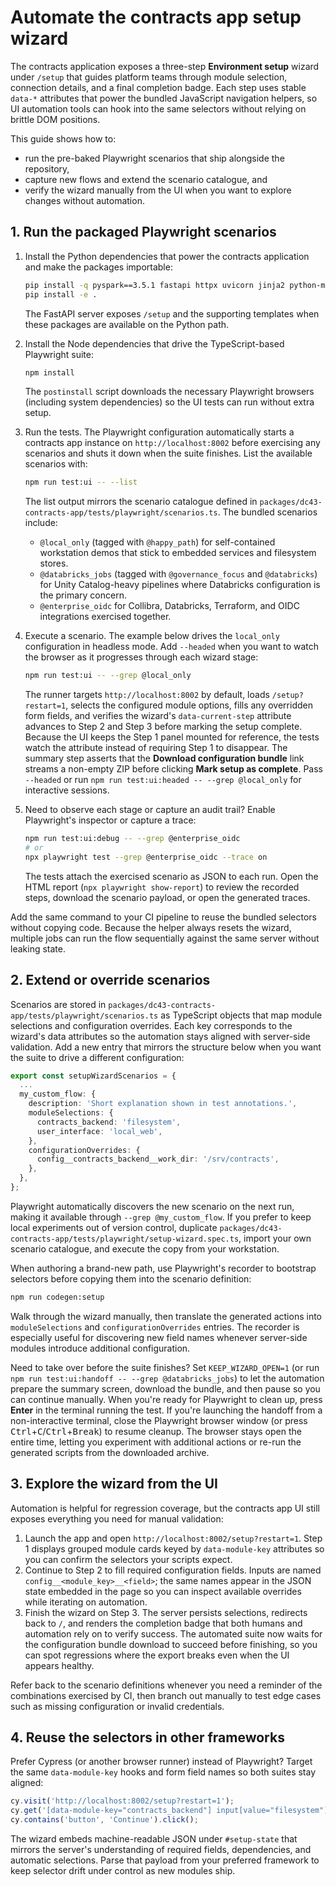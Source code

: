 # Automate the contracts app setup wizard

The contracts application exposes a three-step **Environment setup** wizard under `/setup` that guides platform teams through module selection, connection details, and a final completion badge. Each step uses stable `data-*` attributes that power the bundled JavaScript navigation helpers, so UI automation tools can hook into the same selectors without relying on brittle DOM positions.

This guide shows how to:

- run the pre-baked Playwright scenarios that ship alongside the repository,
- capture new flows and extend the scenario catalogue, and
- verify the wizard manually from the UI when you want to explore changes without automation.

## 1. Run the packaged Playwright scenarios

1. Install the Python dependencies that power the contracts application and make the packages importable:

   ```bash
   pip install -q pyspark==3.5.1 fastapi httpx uvicorn jinja2 python-multipart
   pip install -e .
   ```

   The FastAPI server exposes `/setup` and the supporting templates when these packages are available on the Python path.
2. Install the Node dependencies that drive the TypeScript-based Playwright suite:

   ```bash
   npm install
   ```

   The `postinstall` script downloads the necessary Playwright browsers (including system dependencies) so the UI tests can run without extra setup.
3. Run the tests. The Playwright configuration automatically starts a contracts app instance on `http://localhost:8002` before exercising any scenarios and shuts it down when the suite finishes. List the available scenarios with:

   ```bash
   npm run test:ui -- --list
   ```

   The list output mirrors the scenario catalogue defined in `packages/dc43-contracts-app/tests/playwright/scenarios.ts`. The bundled scenarios include:

   - `@local_only` (tagged with `@happy_path`) for self-contained workstation demos that stick to embedded services and filesystem stores.
   - `@databricks_jobs` (tagged with `@governance_focus` and `@databricks`) for Unity Catalog-heavy pipelines where Databricks configuration is the primary concern.
   - `@enterprise_oidc` for Collibra, Databricks, Terraform, and OIDC integrations exercised together.

4. Execute a scenario. The example below drives the `local_only` configuration in headless mode. Add `--headed` when you want to watch the browser as it progresses through each wizard stage:

   ```bash
   npm run test:ui -- --grep @local_only
   ```

   The runner targets `http://localhost:8002` by default, loads `/setup?restart=1`, selects the configured module options, fills any overridden form fields, and verifies the wizard's `data-current-step` attribute advances to Step 2 and Step 3 before marking the setup complete. Because the UI keeps the Step 1 panel mounted for reference, the tests watch the attribute instead of requiring Step 1 to disappear. The summary step asserts that the **Download configuration bundle** link streams a non-empty ZIP before clicking **Mark setup as complete**. Pass `--headed` or run `npm run test:ui:headed -- --grep @local_only` for interactive sessions.

5. Need to observe each stage or capture an audit trail? Enable Playwright's inspector or capture a trace:

   ```bash
   npm run test:ui:debug -- --grep @enterprise_oidc
   # or
   npx playwright test --grep @enterprise_oidc --trace on
   ```

   The tests attach the exercised scenario as JSON to each run. Open the HTML report (`npx playwright show-report`) to review the recorded steps, download the scenario payload, or open the generated traces.

Add the same command to your CI pipeline to reuse the bundled selectors without copying code. Because the helper always resets the wizard, multiple jobs can run the flow sequentially against the same server without leaking state.

## 2. Extend or override scenarios

Scenarios are stored in `packages/dc43-contracts-app/tests/playwright/scenarios.ts` as TypeScript objects that map module selections and configuration overrides. Each key corresponds to the wizard's data attributes so the automation stays aligned with server-side validation. Add a new entry that mirrors the structure below when you want the suite to drive a different configuration:

```ts
export const setupWizardScenarios = {
  ...
  my_custom_flow: {
    description: 'Short explanation shown in test annotations.',
    moduleSelections: {
      contracts_backend: 'filesystem',
      user_interface: 'local_web',
    },
    configurationOverrides: {
      config__contracts_backend__work_dir: '/srv/contracts',
    },
  },
};
```

Playwright automatically discovers the new scenario on the next run, making it available through `--grep @my_custom_flow`. If you prefer to keep local experiments out of version control, duplicate `packages/dc43-contracts-app/tests/playwright/setup-wizard.spec.ts`, import your own scenario catalogue, and execute the copy from your workstation.

When authoring a brand-new path, use Playwright's recorder to bootstrap selectors before copying them into the scenario definition:

```bash
npm run codegen:setup
```

Walk through the wizard manually, then translate the generated actions into `moduleSelections` and `configurationOverrides` entries. The recorder is especially useful for discovering new field names whenever server-side modules introduce additional configuration.

Need to take over before the suite finishes? Set `KEEP_WIZARD_OPEN=1` (or run `npm run test:ui:handoff -- --grep @databricks_jobs`) to let the automation prepare the summary screen, download the bundle, and then pause so you can continue manually. When you're ready for Playwright to clean up, press **Enter** in the terminal running the test. If you're launching the handoff from a non-interactive terminal, close the Playwright browser window (or press <kbd>Ctrl</kbd>+<kbd>C</kbd>/<kbd>Ctrl</kbd>+<kbd>Break</kbd>) to resume cleanup. The browser stays open the entire time, letting you experiment with additional actions or re-run the generated scripts from the downloaded archive.

## 3. Explore the wizard from the UI

Automation is helpful for regression coverage, but the contracts app UI still exposes everything you need for manual validation:

1. Launch the app and open `http://localhost:8002/setup?restart=1`. Step 1 displays grouped module cards keyed by `data-module-key` attributes so you can confirm the selectors your scripts expect.
2. Continue to Step 2 to fill required configuration fields. Inputs are named `config__<module_key>__<field>`; the same names appear in the JSON state embedded in the page so you can inspect available overrides while iterating on automation.
3. Finish the wizard on Step 3. The server persists selections, redirects back to `/`, and renders the completion badge that both humans and automation rely on to verify success. The automated suite now waits for the configuration bundle download to succeed before finishing, so you can spot regressions where the export breaks even when the UI appears healthy.

Refer back to the scenario definitions whenever you need a reminder of the combinations exercised by CI, then branch out manually to test edge cases such as missing configuration or invalid credentials.

## 4. Reuse the selectors in other frameworks

Prefer Cypress (or another browser runner) instead of Playwright? Target the same `data-module-key` hooks and form field names so both suites stay aligned:

```js
cy.visit('http://localhost:8002/setup?restart=1');
cy.get('[data-module-key="contracts_backend"] input[value="filesystem"]').check();
cy.contains('button', 'Continue').click();
```

The wizard embeds machine-readable JSON under `#setup-state` that mirrors the server's understanding of required fields, dependencies, and automatic selections. Parse that payload from your preferred framework to keep selector drift under control as new modules ship.
